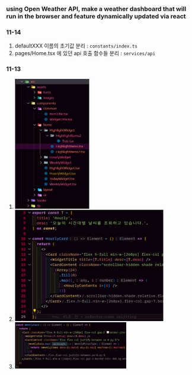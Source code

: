 ### using Open Weather API, make a weather dashboard that will run in the browser and feature dynamically updated via react

### 11-14

1. defaultXXX 이름의 초기값 분리 : `constants/index.ts`
2. pages/Home.tsx 에 있던 api 호출 함수들 분리 : `services/api`

### 11-13

1. <img src="public/readme1.png" width="200" height="350"/>
2. <img src="public/readme2.png" width="400" height="300"/>
3. <img src="public/readme3.png" width="300" height="125"/>
